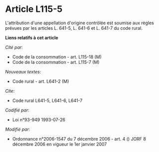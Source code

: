 # Article L115-5

L'attribution d'une appellation d'origine contrôlée est soumise aux règles prévues par les articles L. 641-5, L. 641-6 et L.
641-7 du code rural.

**Liens relatifs à cet article**

_Cité par_:

  - Code de la consommation - art. L115-18 (M)
  - Code de la consommation - art. L115-7 (M)

_Nouveaux textes_:

  - Code rural - art. L641-2 (M)

_Cite_:

  - Code rural L641-5, L641-6, L641-7

_Codifié par_:

  - Loi n°93-949 1993-07-26

_Modifié par_:

  - Ordonnance n°2006-1547 du 7 décembre 2006 - art. 4 () JORF 8 décembre 2006 en vigueur le 1er janvier 2007

